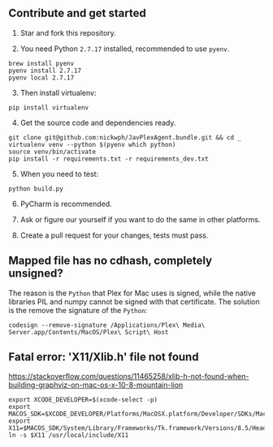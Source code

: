 ## Contribute and get started

1. Star and fork this repository.

2. You need Python `2.7.17` installed, recommended to use `pyenv`.
```shell script
brew install pyenv
pyenv install 2.7.17
pyenv local 2.7.17
```

3. Then install virtualenv:
```shell script
pip install virtualenv
```

4. Get the source code and dependencies ready.
```shell script
git clone git@github.com:nickwph/JavPlexAgent.bundle.git && cd _
virtualenv venv --python $(pyenv which python)
source venv/bin/activate
pip install -r requirements.txt -r requirements_dev.txt
```

5. When you need to test:
```shell script
python build.py
```

6. PyCharm is recommended. 

7. Ask or figure our yourself if you want to do the same in other platforms. 

8. Create a pull request for your changes, tests must pass.

## Mapped file has no cdhash, completely unsigned?

The reason is the `Python` that Plex for Mac uses is signed, while the native libraries PIL and numpy 
cannot be signed with that certificate. The solution is the remove the signature of the `Python`:
```shell script
codesign --remove-signature /Applications/Plex\ Media\ Server.app/Contents/MacOS/Plex\ Script\ Host
``` 

## Fatal error: 'X11/Xlib.h' file not found

https://stackoverflow.com/questions/11465258/xlib-h-not-found-when-building-graphviz-on-mac-os-x-10-8-mountain-lion

```shell script
export XCODE_DEVELOPER=$(xcode-select -p)
export MACOS_SDK=$XCODE_DEVELOPER/Platforms/MacOSX.platform/Developer/SDKs/MacOSX.sdk
export X11=$MACOS_SDK/System/Library/Frameworks/Tk.framework/Versions/8.5/Headers/X11
ln -s $X11 /usr/local/include/X11
```